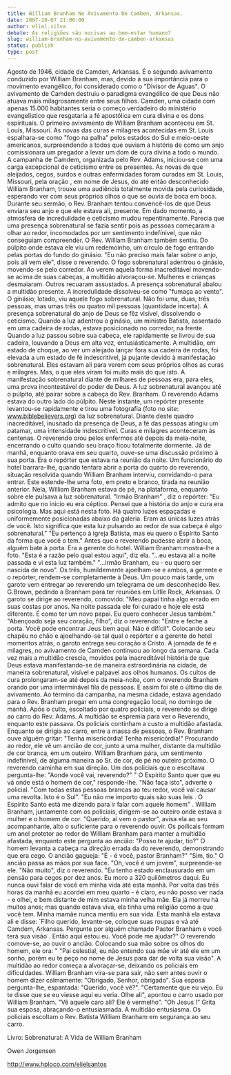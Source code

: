 ```yaml
---
title: William Branham No Avivamento De Camben, Arkansas.
date: 2007-10-07 21:00:00
author: eliel.silva
debate: As religiões são nocivas ao bem-estar humano?
slug: william-branham-no-avivamento-de-camben-arkansas
status: publish 
type: post
---
```


  

  

Agosto de 1946, cidade de Camden, Arkansas. É o segundo avivamento conduzido por William Branham, mas, devido à sua importância para o movimento evangélico, foi considerado como o "Divisor de Águas". O avivamento de Camden destruiu o paradigma evangélico de que Deus não atuava mais milagrosamente entre seus filhos. Camden, uma cidade com apenas 15.000 habitantes seria o começo verdadeiro do ministério evangelístico que resgataria a fé apostólica em cura divina e os dons espirituais. O primeiro avivamento de William Branham aconteceu em St. Louis, Missouri. As novas das curas e milagres acontecidas em St. Louis espalhara-se como "fogo na palha" pelos estados do Sul e meio-oeste americanos, surpreendendo a todos que ouviam a história de como um anjo comissionara um pregador a levar um dom de cura divina a todo o mundo. A campanha de Camdem, organizada pelo Rev. Adams, iniciou-se com uma carga excepcional de ceticismo entre os presentes. As novas de que aleijados, cegos, surdos e outras enfermidades foram curadas em St. Louis, Missouri, pela oração , em nome de Jesus, do até então desconhecido William Branham, trouxe uma audiência totalmente movida pela curiosidade, esperando ver com seus próprios olhos o que se ouvia de boca em boca. Durante seu sermão, o Rev. Branham tentou convencê-los de que Deus enviara seu anjo e que ele estava ali, presente. Em dado momento, a atmosfera de incredulidade e ceticismo mudou repentinamente. Parecia que uma presença sobrenatural se fazia sentir pois as pessoas começaram a olhar ao redor, incomodados por um sentimento indefínivel, que não conseguiam compreender. O Rev. William Branham também sentiu. Do púlpito onde estava ele viu um redemoinho, um círculo de fogo entrando pelas portas do fundo do ginásio. "Eu não preciso mais falar sobre o anjo, pois ali vem ele", disse o reverendo. O fogo sobrenatural adentrou o ginásio, movendo-se pelo corredor. Ao verem aquela forma inacreditável movendo-se acima de suas cabeças, a multidão alvoraçou-se. Mulheres e crianças desmaiaram. Outros recuaram assustados. A presença sobrenatural abalou a multidão presente. A incredulidade dissolveu-se como "fumaça ao vento". O ginásio, lotado, viu aquele fogo sobrenatural. Não foi uma, duas, três pessoas, mas umas três ou quatro mil pessoas (quantidade incerta). A presença sobrenatural do anjo de Deus se fêz visível, dissolvendo o ceticismo. Quando a luz adentrou o ginásio, um ministro Batista, assentado em uma cadeira de rodas, estava posicionado no corredor, na frente. Quando a luz passou sobre sua cabeça, ele rapidamente se livrou de sua cadeira, louvando a Deus em alta voz, entusiásticamente. A multidão, em estado de choque, ao ver um aleijado lançar fora sua cadeira de rodas, foi elevada a um estado de fé indescritível, já pujante devido à manifestação sobrenatural. Eles estavam ali para verem com seus próprios olhos as curas e milagres. Mas, o que eles viram foi muito mais do que isto. A manifestação sobrenatural diante de milhares de pessoas era, para eles, uma prova incontestável do poder de Deus. A luz sobrenatural avançou até o púlpito, até´pairar sobre a cabeça do Rev. Branham. O reverendo Adams estava do outro lado do púlpito. Neste instante, um repórter presente levantou-se rapidamente e tirou uma fotografia (foto no site: www.biblebelievers.org) da luz sobrenatural. Diante deste quadro inacreditável, inusitado da presença de Deus, a fé das pessoas atingiu um patamar, uma intensidade indescritível. Curas e milagres aconteceram às centenas. O reverendo orou pelos enfermos até depois da meia-noite, encerrando o culto quando seu braço ficou totalmente dormente. Já de manhâ, enquanto orava em seu quarto, ouve-se uma discussão próximo à sua porta. Era o repórter que estava na reunião da noite. Um funcionário do hotel barrara-lhe, quando tentara abrir a porta do quarto do reverendo, situação resolvida quando William Branham interviu, convidando-o para entrar. Este estende-lhe uma foto, em preto e branco, tirada na reunião anterior. Nela, William Branham estava de pé, na plataforma, enquanto sobre ele pulsava a luz sobrenatural. "Irmão Branham" , diz o repórter: "Eu admito que no inicío eu era céptico. Pensei que a história do anjo e cura era psicologia. Mas aqui está nesta foto. Há quatro luzes espaçadas e uniformemente posicionadas abaixo da galeria. Eram as únicas luzes atrás de você. Isto significa que esta luz pulsando ao redor de sua cabeça é algo sobrenatural." "Eu pertenço à igreja Batista, mas eu quero o Espírito Santo da forma que você o tem." Antes que o reverendo pudesse abrir a boca, alguém bate à porta. Era a gerente do hotel. William Branham mostra-lhe a foto. "Esta é a razão pelo qual estou aqui", diz ela. "...eu estava ali a noite passada e vi esta luz também." "...irmão Branham, eu - eu quero ser nascida de novo". Os três, humildemente ajoelham-se e ambos, a gerente e o repórter, rendem-se completamente à Deus. Um pouco mais tarde, um garoto vem entregar ao reverendo um telegrama de um desconhecido Rev. G.Brown, pedindo a Branham para ter reuniões em Litlle Rock, Arkansas. O garoto se dirige ao reverendo, comovido: "Meu papai tinha algo errado em suas costas por anos. Na noite passada ele foi curado e hoje ele está diferente. É como ter um novo papai. Eu quero conhecer Jesus também." "Abençoado seja seu coração, filho", diz o reverendo: "Entre e feche a porta. Você pode encontrar Jeus bem aqui. Não é difícil". Colocando seu chapéu no chão e ajoelhando-se tal qual o repórter e a gerente do hotel momentos atrás, o garoto entrega seu coração a Cristo. A jornada de fé e milagres, no avivamento de Camden continuou ao longo da semana. Cada vez mais a multidão crescia, movidos pela inacreditável história de que Deus estava manifestando-se de maneira estraordinária na cidade, de maneira sobrenatural, visível e palpável aos olhos humanos. Os cultos de cura prolongaram-se até depois da meia-noite, com o reverendo Branham orando por uma interminável fila de pessoas. E assim foi até o último dia de avivamento. Ao término da campanha, na mesma cidade, estava agendado para o Rev. Branham pregar em uma congregação local, no domingo de manhâ. Após o culto, escoltado por quatro policiais, o reverendo se dirige ao carro do Rev. Adams. A multidão se espremia para ver o Reverendo, enquanto este passava. Os policiais continham a custo a multidão afastada. Enquanto se dirigia ao carro, entre a massa de pessoas, o Rev. Branham ouve alguém gritar: "Tenha misericórdia! Tenha misericórdia!" Procurando ao redor, ele vê um ancião de cor, junto a uma mulher, distante da multidão de cor branca, em um outeiro. William Branham pára, um sentimento indefínivel, de alguma maneira ao Sr. de cor, de pé no outeiro próximo. O reverendo caminha em sua direção. Um dos policiais que o escoltava pergunta-lhe: "Aonde você vai, reverendo?" " O Espírito Santo quer que eu vá onde está o homem de cor," responde-lhe. "Não faça isto", adverte o policial. "Com todas estas pessoas brancas ao teu redor, você vai causar uma revolta. Isto é o Sul". "Eu não me importo quais são suas leis . O Espírito Santo está me dizendo para ir falar com aquele homem" . William Branham, juntamente com os policiais, dirigem-se ao outeiro onde estava a mulher e o homem de cor. "Querido, aí vem o pastor", avisa ela ao seu acompanhante, alto o suficiente para o reverendo ouvir. Os poilicais formam um anel protetor ao redor de William Branham para manter a multidão afastada, enquanto este pergunta ao ancião: "Posso te ajudar, tio?" O homem levanta a cabeça na direção errada da do reverendo, demonstrando que era cego. O ancião gagueja: "É - é você, pastor Branham?" "Sim, tio." O ancião passa as mãos por sua face. "Oh, você é um jovem", surpreende-se ele. "Não muito", diz o reverendo. "Eu tenho estado enclausurado em um pensão para cegos por dez anos. Eu moro a 320 quilômetros daqui. Eu nunca ouvi falar de você em minha vida até esta manhâ. Por volta das três horas da manhâ eu acordei em meu quarto - é claro, eu não posso ver nada - e olhei, e bem distante de mim estava minha velha mâe. Ela já morreu há muitos anos; mas quando estava viva, ela tinha uma religião como a que você tem. Minha mamâe nunca mentiu em sua vida. Esta manhâ ela estava ali e disse: ´Filho querido, levante-se, coloque suas roupas e vá até Camdem, Arkansas. Pergunte por alguém chamado Pastor Branham e você terá sua visão´. Então aqui estou eu. Você pode me ajudar?" O reverendo comove-se, ao ouvir o ancião. Colocando sua mão sobre os olhos do homem, ele ora: " "Pai celestial, eu não entendo sua mâe vir até ele em um sonho, porém eu te peço no nome de Jesus para dar de volta sua visão". A multidão ao redor começa a alvoraçar-se, deixando os policiais em dificuldades. William Branham vira-se para sair, não sem antes ouvir o homem dizer calmamente: "Obrigado, Senhor, obrigado". Sua esposa pergunta-lhe, espantada: "Querido, você vê?". "Certamente que eu vejo. Eu te disse que se eu viesse aqui eu veria. Olhe ali", apontou o carro usado por William Branham. "Vê aquele caro ali? Ele é vermelho". "Oh Jesus !" Grita sua esposa, abraçando-o entusiasmada. A multidão entusiasma. Os policiais escoltam o Rev. Batista William Branham em segurança ao seu carro.  

  

  

  

Livro: Sobrenatural: A Vida de William Branham  

Owen Jorgensen  

http://www.hploco.com/elielsantos
